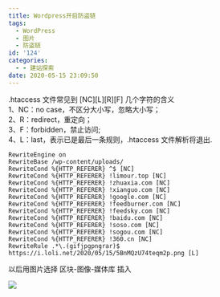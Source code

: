 ```yaml
---
title: Wordpress开启防盗链
tags:
  - WordPress
  - 图片
  - 防盗链
id: '124'
categories:
  - - 建站探索
date: 2020-05-15 23:09:50
---
```


.htaccess 文件常见到 \[NC\]\[L\]\[R\]\[F\] 几个字符的含义  
1、NC：no case，不区分大小写，忽略大小写；  
2、R：redirect，重定向；  
3、F：forbidden，禁止访问;  
4、L：last，表示已是最后一条规则，.htaccess 文件解析将退出.

```
RewriteEngine on
RewriteBase /wp-content/uploads/
RewriteCond %{HTTP_REFERER} ^$ [NC]
RewriteCond %{HTTP_REFERER} !limour.top [NC]
RewriteCond %{HTTP_REFERER} !zhuaxia.com [NC]
RewriteCond %{HTTP_REFERER} !xianguo.com [NC]
RewriteCond %{HTTP_REFERER} !google.com [NC]
RewriteCond %{HTTP_REFERER} !feedburner.com [NC]
RewriteCond %{HTTP_REFERER} !feedsky.com [NC]
RewriteCond %{HTTP_REFERER} !baidu.com [NC]
RewriteCond %{HTTP_REFERER} !soso.com [NC]
RewriteCond %{HTTP_REFERER} !sogou.com [NC]
RewriteCond %{HTTP_REFERER} !360.cn [NC]
RewriteRule .*\.(gifjpgpngrar)$ https://i.loli.net/2020/05/15/5BnMQzU74teqm2p.png [L]
```

以后用图片选择 区块-图像-媒体库 插入

![](https://img.limour.top/archives_2023/blog_wp/2020/04/589c3057c63f8-1024x576.jpg)